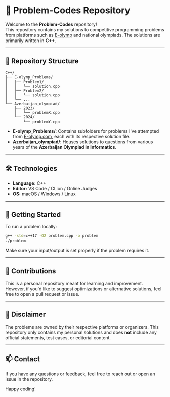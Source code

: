 # 🧠 Problem-Codes Repository

Welcome to the **Problem-Codes** repository!  
This repository contains my solutions to competitive programming problems from platforms such as [E-olymp](https://www.e-olymp.com/) and national olympiads. The solutions are primarily written in **C++**.

---

## 📂 Repository Structure

```
C++/
├── E-olymp_Problems/
│   ├── Problem1/
│   │   └── solution.cpp
│   ├── Problem2/
│   │   └── solution.cpp
│   └── ...
└── Azerbaijan_olympiad/
    ├── 2023/
    │   └── problemX.cpp
    └── 2024/
        └── problemY.cpp
```

- **E-olymp_Problems/**: Contains subfolders for problems I've attempted from [E-olymp.com](https://www.e-olymp.com/), each with its respective solution file.
- **Azerbaijan_olympiad/**: Houses solutions to questions from various years of the **Azerbaijan Olympiad in Informatics**.

---

## 🛠️ Technologies

- **Language:** C++
- **Editor:** VS Code / CLion / Online Judges
- **OS:** macOS / Windows / Linux

---

## 🚀 Getting Started

To run a problem locally:

```bash
g++ -std=c++17 -O2 problem.cpp -o problem
./problem
```

Make sure your input/output is set properly if the problem requires it.

---

## 🧩 Contributions

This is a personal repository meant for learning and improvement.  
However, if you'd like to suggest optimizations or alternative solutions, feel free to open a pull request or issue.

---

## 📌 Disclaimer

The problems are owned by their respective platforms or organizers. This repository only contains my personal solutions and does **not** include any official statements, test cases, or editorial content.

---

## 📫 Contact

If you have any questions or feedback, feel free to reach out or open an issue in the repository.

Happy coding!
